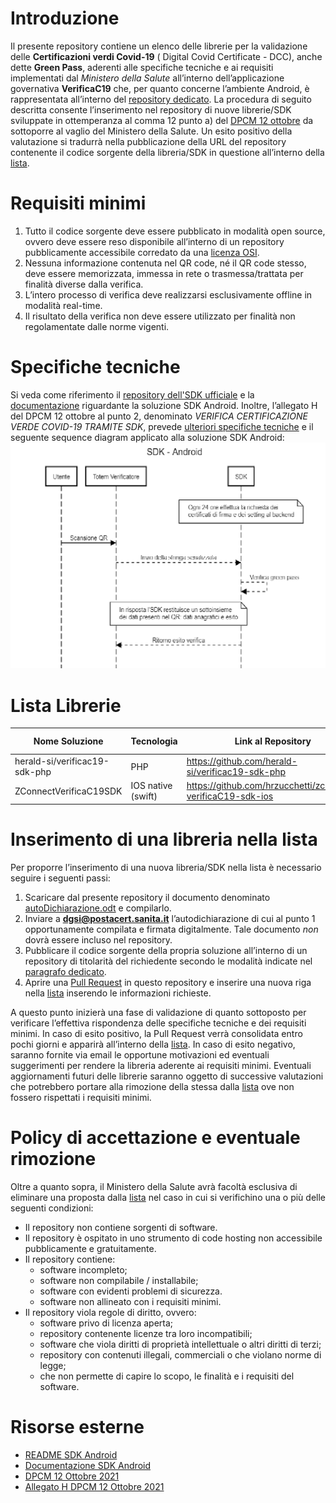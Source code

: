 # Introduzione
Il presente repository contiene un elenco delle librerie per la validazione 
delle **Certificazioni verdi Covid-19** ( Digital Covid Certificate - DCC), 
anche dette **Green Pass**, aderenti alle specifiche tecniche e ai requisiti 
implementati dal *Ministero della Salute* all’interno dell’applicazione 
governativa **VerificaC19** che, per quanto concerne l’ambiente Android, è rappresentata
all’interno del [repository dedicato](https://github.com/ministero-salute/it-dgc-verificac19-sdk-android).
La procedura di seguito descritta consente l’inserimento nel repository di nuove
 librerie/SDK sviluppate in ottemperanza al comma 12 punto a) del 
 [DPCM 12 ottobre](https://www.governo.it/sites/governo.it/files/DPCM_12_ottobre.pdf) 
 da sottoporre al vaglio del Ministero della Salute. Un esito positivo della 
 valutazione si tradurrà nella pubblicazione della URL del repository contenente 
 il codice sorgente della libreria/SDK in questione all’interno della [lista](#lista-librerie).

# Requisiti minimi

1. Tutto il codice sorgente deve essere pubblicato in modalità open source, 
ovvero deve essere reso disponibile all’interno di un repository pubblicamente 
accessibile corredato da una [licenza OSI](https://opensource.org/licenses/alphabetical).
2. Nessuna informazione contenuta nel QR code, né il QR code stesso, deve essere 
memorizzata, immessa in rete o trasmessa/trattata per finalità diverse dalla 
verifica.
3. L’intero processo di verifica deve realizzarsi esclusivamente offline in 
modalità real-time. 
4. Il risultato della verifica non deve essere utilizzato per finalità non 
regolamentate dalle norme vigenti.

# Specifiche tecniche
Si veda come riferimento il [repository dell'SDK ufficiale](https://github.com/ministero-salute/it-dgc-verificac19-sdk-android/blob/develop/README.md) e la [documentazione](https://ministero-salute.github.io/it-dgc-verificac19-sdk-android/documentation/) riguardante la soluzione SDK 
Android.
Inoltre, l’allegato H del DPCM 12 ottobre al punto 2, denominato *VERIFICA
 CERTIFICAZIONE VERDE COVID-19 TRAMITE SDK*, prevede [ulteriori specifiche tecniche](https://www.governo.it/sites/governo.it/files/Dpcm_12_ottobre_ALLEGATO_H.pdf ) 
 e il seguente sequence diagram applicato alla soluzione SDK Android:
![Schema Descrizione Android](schema.png)

# Lista Librerie

| Nome Soluzione | Tecnologia  | Link al Repository | Data Validazione |
| -----------    | ----------- | -----------        | -----------      | 
| herald-si/verificac19-sdk-php| PHP| https://github.com/herald-si/verificac19-sdk-php | 18/11/2021 |
| ZConnectVerificaC19SDK | IOS native (swift) | https://github.com/hrzucchetti/zconnect-verificaC19-sdk-ios | 07/12/2021 | 


# Inserimento di una libreria nella lista 

Per proporre l’inserimento di una nuova libreria/SDK nella lista è necessario seguire i seguenti passi:

1. Scaricare dal presente repository il documento denominato [autoDichiarazione.odt](autoDichiarazione.odt) e compilarlo.
2. Inviare a **dgsi@postacert.sanita.it** l’autodichiarazione di cui al punto 1 opportunamente compilata e firmata digitalmente. Tale documento *non* dovrà essere incluso nel repository.
3. Pubblicare il codice sorgente della propria soluzione all’interno di un repository di titolarità del richiedente secondo le modalità indicate nel [paragrafo dedicato](#requisiti-minimi).
4. Aprire una [Pull Request](https://github.com/ministero-salute/it-dgc-verificac19-sdk-onboarding/pulls) in questo repository e inserire una nuova riga nella [lista](#lista-librerie) inserendo le informazioni richieste. 

A questo punto inizierà una fase di validazione di quanto sottoposto per verificare l’effettiva rispondenza delle specifiche tecniche e dei requisiti minimi. 
In caso di esito positivo, la Pull Request verrà consolidata entro pochi giorni e apparirà all’interno della [lista](#lista-librerie).
In caso di esito negativo, saranno fornite via email le opportune motivazioni ed eventuali suggerimenti per rendere la libreria aderente ai requisiti minimi.
Eventuali aggiornamenti futuri delle librerie saranno oggetto di successive valutazioni che potrebbero portare alla rimozione della stessa dalla [lista](#lista-librerie) ove non fossero rispettati i requisiti minimi.

# Policy di accettazione e eventuale rimozione

Oltre a quanto sopra, il Ministero della Salute avrà facoltà esclusiva di eliminare una proposta dalla [lista](#lista-librerie) nel caso in cui si verifichino una o più delle seguenti condizioni:

* Il repository non contiene sorgenti di software.
* Il repository è ospitato in uno strumento di code hosting non accessibile pubblicamente e gratuitamente.
* Il repository contiene:
    * software incompleto;
    * software non compilabile / installabile;
    * software con evidenti problemi di sicurezza. 
    * software non allineato con i requisiti minimi. 
* Il repository viola regole di diritto, ovvero:
    * software privo di licenza aperta;
    * repository contenente licenze tra loro incompatibili;
    * software che viola diritti di proprietà intellettuale o altri diritti di terzi;
    * repository con contenuti illegali, commerciali o che violano norme di legge;
    * che non permette di capire lo scopo, le finalità e i requisiti del software.

# Risorse esterne 

* [README SDK Android](https://github.com/ministero-salute/it-dgc-verificac19-sdk-android/blob/develop/README.md)
* [Documentazione SDK Android](https://ministero-salute.github.io/it-dgc-verificac19-sdk-android/documentation/)
* [DPCM 12 Ottobre 2021](https://www.governo.it/sites/governo.it/files/DPCM_12_ottobre.pdf)
* [Allegato H DPCM 12 Ottobre 2021](https://www.governo.it/sites/governo.it/files/Dpcm_12_ottobre_ALLEGATO_H.pdf) 

